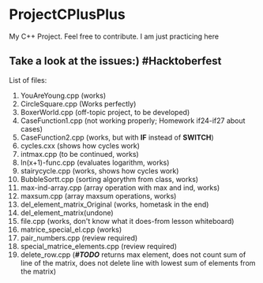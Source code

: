 # ProjectCPlusPlus
 My C++ Project. Feel free to contribute. I am just practicing here
## Take a look at the issues:) #Hacktoberfest
List of files:
 1. YouAreYoung.cpp (works)
 2. CircleSquare.cpp (Works perfectly)
 3. BoxerWorld.cpp (off-topic project, to be developed)
 4. CaseFunction1.cpp (not working properly; Homework if24-if27 about cases)
 5. CaseFunction2.cpp (works, but with __IF__ instead of __SWITCH__)
 6. cycles.cxx (shows how cycles work)
 7. intmax.cpp (to be continued, works)
 8. ln(x+1)-func.cpp (evaluates logarithm, works)
 9. stairycycle.cpp (works, shows how cycles work)
 10. BubbleSortt.cpp (sorting algorythm from class, works)
 11. max-ind-array.cpp (array operation with max and ind, works)
 12. maxsum.cpp (array maxsum operations, works)
 13. del_element_matrix_Original (works, hometask in the end)
 14. del_element_matrix(undone)
 15. file.cpp (works, don't know what it does-from lesson whiteboard)
 16. matrice_special_el.cpp (works)
 17. pair_numbers.cpp (review required)
 18. special_matrice_elements.cpp (review required)
 19. delete_row.cpp (___#TODO___ returns max element, does not count sum of line of the matrix, does not delete line with lowest sum of elements from the matrix)
